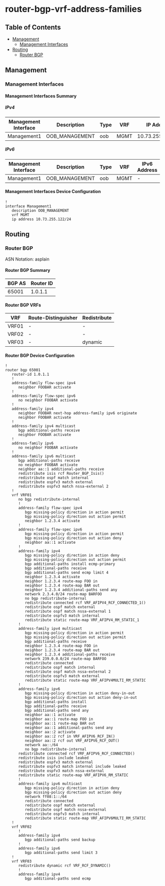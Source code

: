 # router-bgp-vrf-address-families

## Table of Contents

- [Management](#management)
  - [Management Interfaces](#management-interfaces)
- [Routing](#routing)
  - [Router BGP](#router-bgp)

## Management

### Management Interfaces

#### Management Interfaces Summary

##### IPv4

| Management Interface | Description | Type | VRF | IP Address | Gateway |
| -------------------- | ----------- | ---- | --- | ---------- | ------- |
| Management1 | OOB_MANAGEMENT | oob | MGMT | 10.73.255.122/24 | 10.73.255.2 |

##### IPv6

| Management Interface | Description | Type | VRF | IPv6 Address | IPv6 Gateway |
| -------------------- | ----------- | ---- | --- | ------------ | ------------ |
| Management1 | OOB_MANAGEMENT | oob | MGMT | - | - |

#### Management Interfaces Device Configuration

```eos
!
interface Management1
   description OOB_MANAGEMENT
   vrf MGMT
   ip address 10.73.255.122/24
```

## Routing

### Router BGP

ASN Notation: asplain

#### Router BGP Summary

| BGP AS | Router ID |
| ------ | --------- |
| 65001 | 1.0.1.1 |

#### Router BGP VRFs

| VRF | Route-Distinguisher | Redistribute |
| --- | ------------------- | ------------ |
| VRF01 | - | - |
| VRF02 | - | - |
| VRF03 | - | dynamic |

#### Router BGP Device Configuration

```eos
!
router bgp 65001
   router-id 1.0.1.1
   !
   address-family flow-spec ipv4
      neighbor FOOBAR activate
   !
   address-family flow-spec ipv6
      no neighbor FOOBAR activate
   !
   address-family ipv4
      neighbor FOOBAR next-hop address-family ipv6 originate
      neighbor FOOBAR activate
   !
   address-family ipv4 multicast
      bgp additional-paths receive
      neighbor FOOBAR activate
   !
   address-family ipv6
      no neighbor FOOBAR activate
   !
   address-family ipv6 multicast
      bgp additional-paths receive
      no neighbor FOOBAR activate
      neighbor aa::1 additional-paths receive
      redistribute isis rcf Router_BGP_Isis()
      redistribute ospf match internal
      redistribute ospfv3 match external
      redistribute ospfv3 match nssa-external 2
   !
   vrf VRF01
      no bgp redistribute-internal
      !
      address-family flow-spec ipv4
         bgp missing-policy direction in action permit
         bgp missing-policy direction out action permit
         neighbor 1.2.3.4 activate
      !
      address-family flow-spec ipv6
         bgp missing-policy direction in action permit
         bgp missing-policy direction out action deny
         neighbor aa::1 activate
      !
      address-family ipv4
         bgp missing-policy direction in action deny
         bgp missing-policy direction out action permit
         bgp additional-paths install ecmp-primary
         bgp additional-paths receive
         bgp additional-paths send ecmp limit 4
         neighbor 1.2.3.4 activate
         neighbor 1.2.3.4 route-map FOO in
         neighbor 1.2.3.4 route-map BAR out
         neighbor 1.2.3.4 additional-paths send any
         network 2.3.4.0/24 route-map BARFOO
         no bgp redistribute-internal
         redistribute connected rcf VRF_AFIPV4_RCF_CONNECTED_1()
         redistribute ospf match external
         redistribute ospf match nssa-external 1
         redistribute ospfv3 match internal
         redistribute static route-map VRF_AFIPV4_RM_STATIC_1
      !
      address-family ipv4 multicast
         bgp missing-policy direction in action permit
         bgp missing-policy direction out action permit
         bgp additional-paths receive
         neighbor 1.2.3.4 route-map FOO in
         neighbor 1.2.3.4 route-map BAR out
         neighbor 1.2.3.4 additional-paths receive
         network 239.0.0.0/24 route-map BARFOO
         redistribute connected
         redistribute ospf match internal
         redistribute ospf match nssa-external 2
         redistribute ospfv3 match external
         redistribute static route-map VRF_AFIPV4MULTI_RM_STATIC
      !
      address-family ipv6
         bgp missing-policy direction in action deny-in-out
         bgp missing-policy direction out action deny-in-out
         bgp additional-paths install
         bgp additional-paths receive
         bgp additional-paths send any
         neighbor aa::1 activate
         neighbor aa::1 route-map FOO in
         neighbor aa::1 route-map BAR out
         neighbor aa::1 additional-paths send any
         neighbor aa::2 activate
         neighbor aa::2 rcf in VRF_AFIPV6_RCF_IN()
         neighbor aa::2 rcf out VRF_AFIPV6_RCF_OUT()
         network aa::/64
         no bgp redistribute-internal
      redistribute connected rcf VRF_AFIPV6_RCF_CONNECTED()
      redistribute isis include leaked
      redistribute ospfv3 match external
      redistribute ospfv3 match internal include leaked
      redistribute ospfv3 match nssa-external
      redistribute static route-map VRF_AFIPV6_RM_STATIC
      !
      address-family ipv6 multicast
         bgp missing-policy direction in action deny
         bgp missing-policy direction out action deny
         network ff08:1::/64
         redistribute connected
         redistribute ospf match external
         redistribute ospf match nssa-external
         redistribute ospfv3 match internal
         redistribute static route-map VRF_AFIPV6MULTI_RM_STATIC
   !
   vrf VRF02
      !
      address-family ipv4
         bgp additional-paths send backup
      !
      address-family ipv6
         bgp additional-paths send limit 3
   !
   vrf VRF03
      redistribute dynamic rcf VRF_RCF_DYNAMIC()
      !
      address-family ipv4
         bgp additional-paths send ecmp
```

